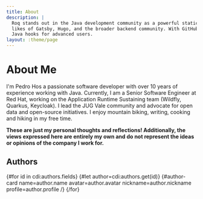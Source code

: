 ```yaml
---
title: About
description: |
  Roq stands out in the Java development community as a powerful static site generator, bridging the gap between the
  likes of Gatsby, Hugo, and the broader backend community. With GitHub Actions support out-of-the-box, Roq is easy to use for beginners, but also flexible enough to provide
  Java hooks for advanced users.
layout: :theme/page
---
```


# About Me

I'm Pedro Hos a passionate software developer with over 10 years of experience working with Java. Currently, I am a Senior Software Engineer at Red Hat, working on the Application Runtime Sustaining team (Wildfly, Quarkus, Keycloak). I lead the JUG Vale community and advocate for open data and open-source initiatives. I enjoy mountain biking, writing, cooking and hiking in my free time.

**These are just my personal thoughts and reflections! Additionally, the views expressed here are entirely my own and do not represent the ideas or opinions of the company I work for.**

## Authors

<div class="authors">
  <!-- authors.yml is in the data/ -->
  {#for id in cdi:authors.fields}
    {#let author=cdi:authors.get(id)}
    <!-- the author-card tag is defined in the default Roq theme -->
    {#author-card name=author.name avatar=author.avatar nickname=author.nickname profile=author.profile /}
  {/for}
</div>

